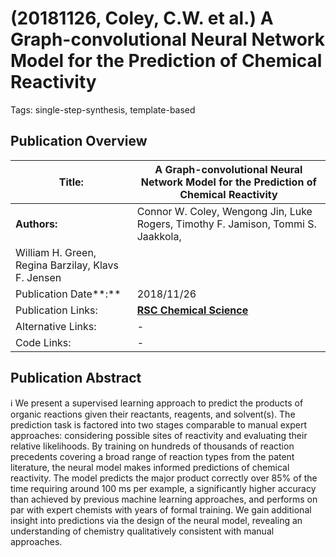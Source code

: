 # (20181126, Coley, C.W. et al.) A Graph-convolutional Neural Network Model for the Prediction of Chemical Reactivity

Tags: single-step-synthesis, template-based

## Publication Overview

| **Title:**  | A Graph-convolutional Neural Network Model for the Prediction of Chemical Reactivity |
| --- | --- |
| **Authors:**  | Connor W. Coley, Wengong Jin, Luke Rogers, Timothy F. Jamison, Tommi S. Jaakkola,
William H. Green, Regina Barzilay, Klavs F. Jensen |
| Publication Date**:**  | 2018/11/26 |
| Publication Links: | [**RSC Chemical Science**](https://pubs.rsc.org/en/content/articlelanding/2019/sc/c8sc04228d) |
| Alternative Links: | - |
| Code Links: | - |

## Publication Abstract

<aside>
ℹ️ We present a supervised learning approach to predict the products of organic reactions given their reactants, reagents, and solvent(s). The prediction task is factored into two stages comparable to manual expert approaches: considering possible sites of reactivity and evaluating their relative likelihoods. By training on hundreds of thousands of reaction precedents covering a broad range of reaction types from the patent literature, the neural model makes informed predictions of chemical reactivity. The model predicts the major product correctly over 85% of the time requiring around 100 ms per example, a significantly higher accuracy than achieved by previous machine learning approaches, and performs on par with expert chemists with years of formal training. We gain additional insight into predictions via the design of the neural model, revealing an understanding of chemistry qualitatively consistent with manual approaches.

</aside>